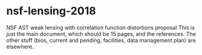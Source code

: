 # nsf-lensing-2018
NSF AST weak lensing with correlation function distortions proposal
This is just the main document, which should be 15 pages, and the references. The other stuff (bios, current and pending, facilities,
data management plan) are elsewhere.
